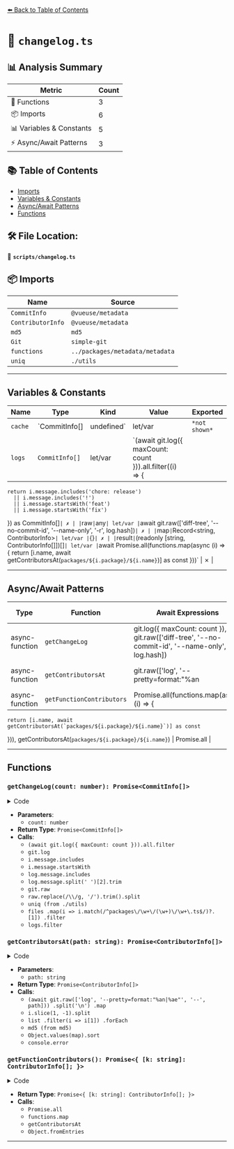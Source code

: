[⬅️ Back to Table of Contents](../index.md)

# 📄 `changelog.ts`

## 📊 Analysis Summary

| Metric | Count |
|--------|-------|
| 🔧 Functions | 3 |
| 📦 Imports | 6 |
| 📊 Variables & Constants | 5 |
| ⚡ Async/Await Patterns | 3 |

## 📚 Table of Contents

- [Imports](#imports)
- [Variables & Constants](#variables-constants)
- [Async/Await Patterns](#asyncawait-patterns)
- [Functions](#functions)

## 🛠️ File Location:
📂 **`scripts/changelog.ts`**

## 📦 Imports

| Name | Source |
|------|--------|
| `CommitInfo` | `@vueuse/metadata` |
| `ContributorInfo` | `@vueuse/metadata` |
| `md5` | `md5` |
| `Git` | `simple-git` |
| `functions` | `../packages/metadata/metadata` |
| `uniq` | `./utils` |


---

## Variables & Constants

| Name | Type | Kind | Value | Exported |
|------|------|------|-------|----------|
| `cache` | `CommitInfo[] | undefined` | let/var | `*not shown*` | ✗ |
| `logs` | `CommitInfo[]` | let/var | `(await git.log({ maxCount: count })).all.filter((i) => {
    return i.message.includes('chore: release')
      || i.message.includes('!')
      || i.message.startsWith('feat')
      || i.message.startsWith('fix')
  }) as CommitInfo[]` | ✗ |
| `raw` | `any` | let/var | `await git.raw(['diff-tree', '--no-commit-id', '--name-only', '-r', log.hash])` | ✗ |
| `map` | `Record<string, ContributorInfo>` | let/var | `{}` | ✗ |
| `result` | `(readonly [string, ContributorInfo[]])[]` | let/var | `await Promise.all(functions.map(async (i) => {
    return [i.name, await getContributorsAt(`packages/${i.package}/${i.name}`)] as const
  }))` | ✗ |


---

## Async/Await Patterns

| Type | Function | Await Expressions | Promise Chains |
|------|----------|-------------------|----------------|
| async-function | `getChangeLog` | git.log({ maxCount: count }), git.raw(['diff-tree', '--no-commit-id', '--name-only', '-r', log.hash]) | *none* |
| async-function | `getContributorsAt` | git.raw(['log', '--pretty=format:"%an|%ae"', '--', path]) | *none* |
| async-function | `getFunctionContributors` | Promise.all(functions.map(async (i) => {
    return [i.name, await getContributorsAt(`packages/${i.package}/${i.name}`)] as const
  })), getContributorsAt(`packages/${i.package}/${i.name}`) | Promise.all |


---

## Functions

### `getChangeLog(count: number): Promise<CommitInfo[]>`

<details><summary>Code</summary>

```ts
export async function getChangeLog(count = 200) {
  if (cache)
    return cache

  const logs = (await git.log({ maxCount: count })).all.filter((i) => {
    return i.message.includes('chore: release')
      || i.message.includes('!')
      || i.message.startsWith('feat')
      || i.message.startsWith('fix')
  }) as CommitInfo[]

  for (const log of logs) {
    if (log.message.includes('chore: release')) {
      log.version = log.message.split(' ')[2].trim()
      continue
    }
    const raw = await git.raw(['diff-tree', '--no-commit-id', '--name-only', '-r', log.hash])
    delete log.body
    const files = raw.replace(/\\/g, '/').trim().split('\n')
    log.functions = uniq(
      files
        .map(i => i.match(/^packages\/\w+\/(\w+)\/\w+\.ts$/)?.[1])
        .filter(Boolean),
    )
  }

  const result = logs.filter(i => i.functions?.length || i.version)
  cache = result
  return result
}
```
</details>

- **Parameters**:
  - `count: number`
- **Return Type**: `Promise<CommitInfo[]>`
- **Calls**:
  - `(await git.log({ maxCount: count })).all.filter`
  - `git.log`
  - `i.message.includes`
  - `i.message.startsWith`
  - `log.message.includes`
  - `log.message.split(' ')[2].trim`
  - `git.raw`
  - `raw.replace(/\\/g, '/').trim().split`
  - `uniq (from ./utils)`
  - `files
        .map(i => i.match(/^packages\/\w+\/(\w+)\/\w+\.ts$/)?.[1])
        .filter`
  - `logs.filter`
### `getContributorsAt(path: string): Promise<ContributorInfo[]>`

<details><summary>Code</summary>

```ts
export async function getContributorsAt(path: string) {
  try {
    const list = (await git.raw(['log', '--pretty=format:"%an|%ae"', '--', path]))
      .split('\n')
      .map(i => i.slice(1, -1).split('|') as [string, string])
    const map: Record<string, ContributorInfo> = {}

    list
      .filter(i => i[1])
      .forEach((i) => {
        if (!map[i[1]]) {
          map[i[1]] = {
            name: i[0],
            count: 0,
            hash: md5(i[1]),
          }
        }
        map[i[1]].count++
      })

    return Object.values(map).sort((a, b) => b.count - a.count)
  }
  catch (e) {
    console.error(e)
    return []
  }
}
```
</details>

- **Parameters**:
  - `path: string`
- **Return Type**: `Promise<ContributorInfo[]>`
- **Calls**:
  - `(await git.raw(['log', '--pretty=format:"%an|%ae"', '--', path]))
      .split('\n')
      .map`
  - `i.slice(1, -1).split`
  - `list
      .filter(i => i[1])
      .forEach`
  - `md5 (from md5)`
  - `Object.values(map).sort`
  - `console.error`
### `getFunctionContributors(): Promise<{ [k: string]: ContributorInfo[]; }>`

<details><summary>Code</summary>

```ts
export async function getFunctionContributors() {
  const result = await Promise.all(functions.map(async (i) => {
    return [i.name, await getContributorsAt(`packages/${i.package}/${i.name}`)] as const
  }))
  return Object.fromEntries(result)
}
```
</details>

- **Return Type**: `Promise<{ [k: string]: ContributorInfo[]; }>`
- **Calls**:
  - `Promise.all`
  - `functions.map`
  - `getContributorsAt`
  - `Object.fromEntries`

---
